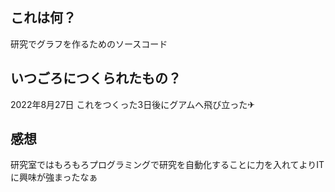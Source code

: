 
## これは何？
研究でグラフを作るためのソースコード
## いつごろにつくられたもの？
2022年8月27日
これをつくった3日後にグアムへ飛び立った✈
## 感想
研究室ではもろもろプログラミングで研究を自動化することに力を入れてよりITに興味が強まったなぁ